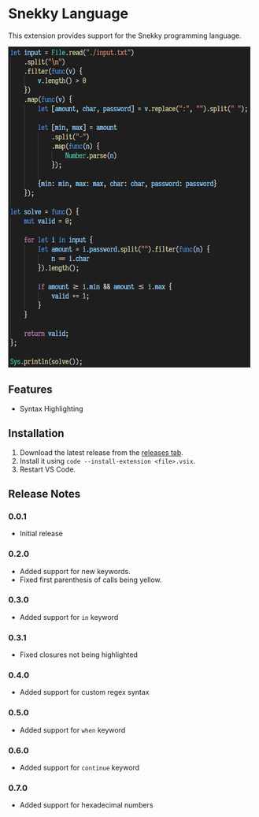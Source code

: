 # Snekky Language
This extension provides support for the Snekky programming language.

![example](example.png)

## Features

- Syntax Highlighting

## Installation
1. Download the latest release from the [releases tab](https://github.com/snekkylang/snekky-vscode/releases).
2. Install it using `code --install-extension <file>.vsix`.
3. Restart VS Code.

## Release Notes

### 0.0.1
- Initial release

### 0.2.0
- Added support for new keywords.
- Fixed first parenthesis of calls being yellow.

### 0.3.0
- Added support for `in` keyword

### 0.3.1
- Fixed closures not being highlighted

### 0.4.0
- Added support for custom regex syntax

### 0.5.0
- Added support for `when` keyword

### 0.6.0
- Added support for `continue` keyword

### 0.7.0
- Added support for hexadecimal numbers